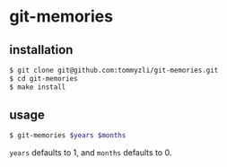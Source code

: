# git-memories

## installation
```bash
$ git clone git@github.com:tommyzli/git-memories.git
$ cd git-memories
$ make install
```

## usage
```bash
$ git-memories $years $months
```
`years` defaults to 1, and `months` defaults to 0.
